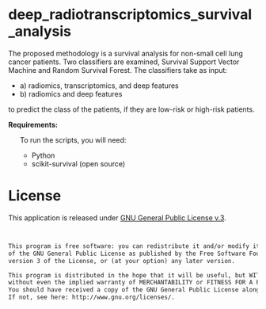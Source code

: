 # deep_radiotranscriptomics_survival_analysis

The proposed methodology is a survival analysis for non-small cell lung cancer patients. Two classifiers are examined, Survival Support Vector Machine and Random Survival Forest. The classifiers take as input: 
<ul>
  <li>a) radiomics, transcriptomics, and deep features</li> 
  <li>b) radiomics and deep features </li>
 </ul>
 
 to predict the class of the patients, if they are low-risk or high-risk patients. 


<b>Requirements:</b> 
<ul>
To run the scripts, you will need: 
<ul>
 <li>Python</li> 
 <li>scikit-survival (open source)</li> 
</ul>
</ul>  


# License
This application is released under <a href="https://www.gnu.org/licenses/gpl.html"> GNU General Public License v.3</a>.
```html


This program is free software: you can redistribute it and/or modify it under the terms
of the GNU General Public License as published by the Free Software Foundation, either
version 3 of the License, or (at your option) any later version.

This program is distributed in the hope that it will be useful, but WITHOUT ANY WARRANTY;
without even the implied warranty of MERCHANTABILITY or FITNESS FOR A PARTICULAR PURPOSE.
You should have received a copy of the GNU General Public License along with this program.  
If not, see here: http://www.gnu.org/licenses/.
